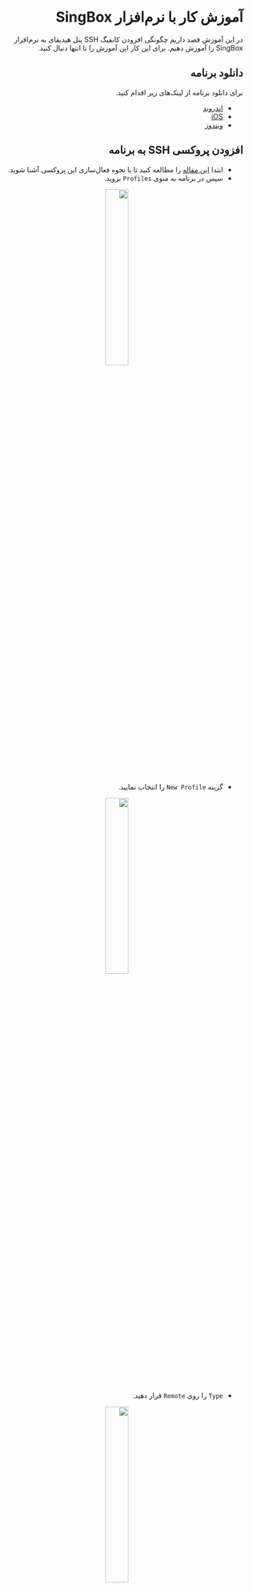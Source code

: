 

<div dir="rtl" markdown="1">

# آموزش کار با نرم‌افزار SingBox

در این آموزش قصد داریم چگونگی افزودن کانفیگ SSH پنل هیدیفای به نرم‌افزار SingBox را آموزش دهیم. برای این کار این آموزش را تا انتها دنبال کنید.

## دانلود برنامه
برای دانلود برنامه از لینک‌های زیر اقدام کنید.

- [اندروید](https://install.appcenter.ms/users/nekohasekai/apps/sfa/distribution_groups/publictest)
- [iOS](https://apps.apple.com/us/app/sing-box/id6451272673)
- [ویندوز](https://github.com/yebekhe/SingBox-UI)

## افزودن پروکسی SSH به برنامه
- ابتدا [این مقاله](/manager/wiki/%D8%AA%D9%86%D8%B8%DB%8C%D9%85-%D9%BE%D8%B1%D9%88%DA%A9%D8%B3%DB%8C-SSH-%D8%AF%D8%B1-%D9%BE%D9%86%D9%84-%D9%87%DB%8C%D8%AF%DB%8C%D9%81%D8%A7%DB%8C) را مطالعه کنید تا با نحوه فعال‌سازی این پروکسی آشنا شوید.
- سپس در برنامه به منوی `Profiles` بروید.

<div align=center markdown=1>
<img width=30% src="https://github.com/hiddify/hiddify-config/assets/125398461/816fbc46-21c2-4109-b2c9-3d9529a5a0ce" />

</div>

- گزینه `New Profile` را انتخاب نمایید.

<div align=center markdown=1>
<img width=30% src="https://github.com/hiddify/hiddify-config/assets/125398461/b9651f36-24db-437e-9a7d-80c2d4a7622a" />

</div>

- `Type` را روی `Remote` قرار دهید.

<div align=center markdown=1>
<img width=30% src="https://github.com/hiddify/hiddify-config/assets/125398461/e68609dd-d294-44cf-8404-7f6e7091d61e" />


</div>

- حالا در فیلد `Name` یک اسم دلخواه قرار دهید و لینک مربوط به کانفیگ را که از پنل خود کپی کرده‌اید در فیلد `URL` قرار دهید و `Create` را بزنید.

<div align=center markdown=1>
<img width=30% src="https://github.com/hiddify/hiddify-config/assets/125398461/603f8676-b0cf-4e0d-b31a-b272bd6adc03" />

</div>

- سپس پروفایل در لیست پروفایل‌های برنامه اضافه می‌شود.

<div align=center markdown=1>
<img width=30% src="https://github.com/hiddify/hiddify-config/assets/125398461/8a27f295-0f46-4655-9c28-bd6acd82c6e0" />

</div>

## اتصال به پروکسی SSH
برای اتصال به منوی `Dashboard` بروید و پروفایل مورد نظر را انتخاب نمایید و با استفاده از دکمه `Enabled` آن را فعال کنید.

<div align=center markdown=1>
<img width=30% src="https://github.com/hiddify/hiddify-config/assets/125398461/8d911472-b2b4-4fb9-a36b-5e22cca273db" />

</div>

کار تمام است.
